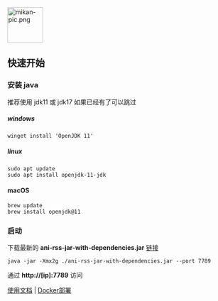 <img alt="mikan-pic.png" height="80" src="https://docs.wushuo.top/image/mikan-pic.png"/>

## 快速开始

### 安装 java

推荐使用 jdk11 或 jdk17
如果已经有了可以跳过

##### windows

    winget install 'OpenJDK 11'

##### linux

    sudo apt update
    sudo apt install openjdk-11-jdk

#### macOS

    brew update
    brew install openjdk@11

### 启动

下载最新的 **ani-rss-jar-with-dependencies.jar** [链接](https://github.com/wushuo894/ani-rss/releases/latest)

    java -jar -Xmx2g ./ani-rss-jar-with-dependencies.jar --port 7789

通过 **http://[ip]:7789** 访问

<a href="docs">使用文档</a>
|
<a href="docker">Docker部署</a>

